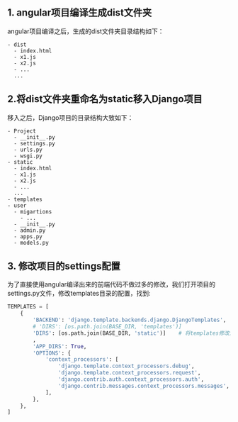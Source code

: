 ## 1. angular项目编译生成dist文件夹
angular项目编译之后，生成的dist文件夹目录结构如下：
```
- dist
  - index.html
  - x1.js
  - x2.js
  - ...
  ...  
```

## 2.将dist文件夹重命名为static移入Django项目
移入之后，Django项目的目录结构大致如下：
```
- Project
  - __init__.py
  - settings.py
  - urls.py
  - wsgi.py
- static
  - index.html
  - x1.js
  - x2.js
  - ...
  ...  
- templates
- user
  - migartions
    - ...
  - __init__.py
  - admin.py
  - apps.py
  - models.py
```
## 3. 修改项目的settings配置
为了直接使用angular编译出来的前端代码不做过多的修改，我们打开项目的settings.py文件，修改templates目录的配置，找到:
```python
TEMPLATES = [
    {
        'BACKEND': 'django.template.backends.django.DjangoTemplates',
        # 'DIRS': [os.path.join(BASE_DIR, 'templates')]   
        'DIRS': [os.path.join(BASE_DIR, 'static')]    # 将templates修改为static，这样Django就会去static目录下找模板(.html)文件了
        ,
        'APP_DIRS': True,
        'OPTIONS': {
            'context_processors': [
                'django.template.context_processors.debug',
                'django.template.context_processors.request',
                'django.contrib.auth.context_processors.auth',
                'django.contrib.messages.context_processors.messages',
            ],
        },
    },
]
```
